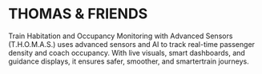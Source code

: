 # THOMAS & FRIENDS
Train Habitation and Occupancy Monitoring with Advanced Sensors (T.H.O.M.A.S.) uses advanced sensors and AI to track real-time passenger density and coach occupancy. With live visuals, smart dashboards, and guidance displays, it ensures safer, smoother, and smartertrain journeys.
